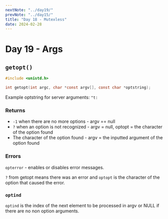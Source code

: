 ```yaml
---
nextNote: "../day19/"
prevNote: "../day15/"
title: "Day 18 - Mutexless"
date: 2024-02-28
---
```


# Day 19 - Args

## `getopt()`

```c
#include <unistd.h>

int getopt(int argc, char *const argv[], const char *optstring);
```

Example optstring for server arguments: `"t:`

### Returns

- `-1` when there are no more options - argv == null
- `?` when an option is not recognized - argv = null, optopt = the character of the option found
- The character of the option found - argv = the inputted argument of the option found

### Errors

`opterror` - enables or disables error messages.

`?` from getopt means there was an error and `optopt` is the character of the option that caused the error.

### `optind`

`optind` is the index of the next element to be processed in argv or NULL if there are no non option arguments.
